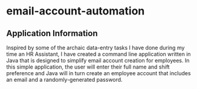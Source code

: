 # email-account-automation

## Application Information

Inspired by some of the archaic data-entry tasks I have done during my time an HR Assistant, I have created a command line application written in Java that is designed to simplify email account creation for employees. In this simple application, the user will enter their full name and shift preference and Java will in turn create an employee account that includes an email and a randomly-generated password.
